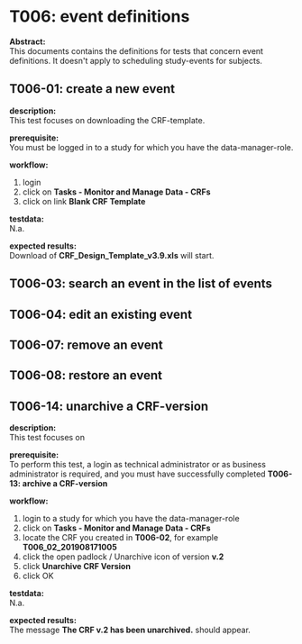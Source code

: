 # T006: event definitions
**Abstract:**  
This documents contains the definitions for tests that concern event definitions. It doesn't apply to scheduling study-events for subjects.

## T006-01: create a new event
**description:**  
This test focuses on downloading the CRF-template.

**prerequisite:**  
You must be logged in to a study for which you have the data-manager-role.

**workflow:**  
1. login 
1. click on **Tasks - Monitor and Manage Data - CRFs**
1. click on link **Blank CRF Template**

**testdata:**  
N.a.

**expected results:**  
Download of **CRF_Design_Template_v3.9.xls** will start. 


## T006-03: search an event in the list of events


## T006-04: edit an existing event

## T006-07: remove an event

## T006-08: restore an event

## T006-14: unarchive a CRF-version
**description:**  
This test focuses on 

**prerequisite:**  
To perform this test, a login as technical administrator or as business administrator is required, and you must have successfully completed **T006-13: archive a CRF-version**

**workflow:**  
1. login to a study for which you have the data-manager-role
1. click on **Tasks - Monitor and Manage Data - CRFs**
1. locate the CRF you created in **T006-02**, for example **T006_02_201908171005**
1. click the open padlock / Unarchive icon of version **v.2**
1. click **Unarchive CRF Version**
1. click OK

**testdata:**  
N.a.

**expected results:**  
The message **The CRF v.2 has been unarchived.** should appear.
